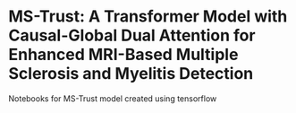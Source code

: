 # MS-Trust: A Transformer Model with Causal-Global Dual Attention for Enhanced MRI-Based Multiple Sclerosis and Myelitis Detection
Notebooks for MS-Trust model created using tensorflow
